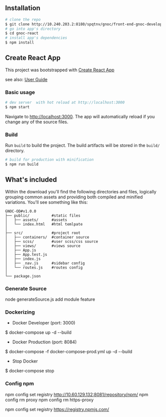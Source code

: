 
## Installation

``` bash
# clone the repo
$ git clone http://10.240.203.2:8180/spqtnv/gnoc/front-end-gnoc-developer.git gnoc-react
# go into app's directory
$ cd gnoc-react
# install app's dependencies
$ npm install
```

## Create React App
This project was bootstrapped with [Create React App](https://github.com/facebook/create-react-app)

see also:
[User Guide](CRA.md)

### Basic usage

``` bash
# dev server  with hot reload at http://localhost:3000
$ npm start
```

Navigate to [http://localhost:3000](http://localhost:3000). The app will automatically reload if you change any of the source files.

### Build

Run `build` to build the project. The build artifacts will be stored in the `build/` directory.

```bash
# build for production with minification
$ npm run build
```

## What's included

Within the download you'll find the following directories and files, logically grouping common assets and providing both compiled and minified variations. You'll see something like this:

```
GNOC-OD#v1.0.0
├── public/          #static files
│   ├── assets/      #assets
│   └── index.html   #html temlpate
│
├── src/             #project root
│   ├── containers/  #container source
│   ├── scss/        #user scss/css source
│   ├── views/       #views source
│   ├── App.js
│   ├── App.test.js
│   ├── index.js
│   ├── _nav.js      #sidebar config
│   └── routes.js    #routes config
│
└── package.json
```

### Generate Source
node generateSource.js add module feature

### Dockerizing
* Docker Developer (port: 3000)

$ docker-compose up -d --build

* Docker Production (port: 8084)

$ docker-compose -f docker-compose-prod.yml up -d --build

* Stop Docker

$ docker-compose stop


### Config npm

npm config set registry http://10.60.129.132:8081/repository/npm/
npm config rm proxy
npm config rm https-proxy

npm config set registry https://registry.npmjs.com/